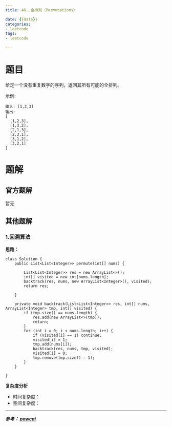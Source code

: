 ```yaml
---
title: 46. 全排列（Permutations）

date: {{date}}
categories:
- leetcode
tags:
- leetcode

---
```

# 题目
给定一个没有重复数字的序列，返回其所有可能的全排列。

示例:
```
输入: [1,2,3]
输出:
[
  [1,2,3],
  [1,3,2],
  [2,1,3],
  [2,3,1],
  [3,1,2],
  [3,2,1]
]
```


# 题解

## 官方题解
暂无

## 其他题解
### 1.回溯算法
**思路：**

```
class Solution {
    public List<List<Integer>> permute(int[] nums) {

        List<List<Integer>> res = new ArrayList<>();
        int[] visited = new int[nums.length];
        backtrack(res, nums, new ArrayList<Integer>(), visited);
        return res;

    }

    private void backtrack(List<List<Integer>> res, int[] nums, ArrayList<Integer> tmp, int[] visited) {
        if (tmp.size() == nums.length) {
            res.add(new ArrayList<>(tmp));
            return;
        }
        for (int i = 0; i < nums.length; i++) {
            if (visited[i] == 1) continue;
            visited[i] = 1;
            tmp.add(nums[i]);
            backtrack(res, nums, tmp, visited);
            visited[i] = 0;
            tmp.remove(tmp.size() - 1);
        }
    }

}
```
**复杂度分析**
- 时间复杂度：
- 空间复杂度：


---
***参考：
[powcai](https://leetcode-cn.com/problems/permutations/solution/hui-su-suan-fa-by-powcai-2/)***
